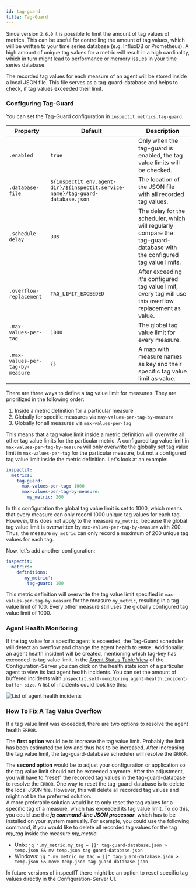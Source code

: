```yaml
---
id: tag-guard
title: Tag-Guard
---
```


Since version `2.6.0` it is possible to limit the amount of tag values of metrics.
This can be useful for controlling the amount of tag values, which will be written to your time series database
(e.g. InfluxDB or Prometheus). A high amount of unique tag values for a metric will result in a high cardinality, 
which in turn might lead to performance or memory issues in your time series database.

The recorded tag values for each measure of an agent will be stored inside a local JSON file. This file serves
as a tag-guard-database and helps to check, if tag values exceeded their limit.

### Configuring Tag-Guard

You can set the Tag-Guard configuration in `inspectit.metrics.tag-guard`.

| Property                         | Default                                                                        | Description                                                                                                            |
|----------------------------------|--------------------------------------------------------------------------------|------------------------------------------------------------------------------------------------------------------------|
| `.enabled`                       | `true`                                                                         | Only when the tag-guard is enabled, the tag value limits will be checked.                                              
| `.database-file`                 | `${inspectit.env.agent-dir}/${inspectit.service-name}/tag-guard-database.json` | The location of the JSON file with all recorded tag values.                                                            |
| `.schedule-delay`                | `30s`                                                                          | The delay for the scheduler, which will regularly compare the tag-guard-database with the configured tag value limits. |
| `.overflow-replacement`          | `TAG_LIMIT_EXCEEDED`                                                           | After exceeding it's configured tag value limit, every tag will use this overflow replacement as value.                |
| `.max-values-per-tag`            | `1000`                                                                         | The global tag value limit for every measure.                                                                          |
| `.max-values-per-tag-by-measure` | `{}`                                                                           | A map with measure names as key and their specific tag value limit as value.                                           |

There are three ways to define a tag value limit for measures. They are prioritized in the following order:

1. Inside a metric definition for a particular measure
2. Globally for specific measures via `may-values-per-tag-by-measure`
3. Globally for all measures via `max-values-per-tag`

This means that a tag value limit inside a metric definition will overwrite all other tag value limits 
for the particular metric. A configured tag value limit in `max-values-per-tag-by-measure` will only overwrite the
globally set tag value limit in `max-values-per-tag` for the particular measure, but not a configured tag value limit
inside the metric definition. Let's look at an example:

```yaml
inspectit:
  metrics:
    tag-guard:
      max-values-per-tag: 1000
      max-values-per-tag-by-measure:
        my_metric: 200
```

In this configuration the global tag value limit is set to 1000, which means that every measure can only record 1000 unique
tag values for each tag. However, this does not apply to the measure `my_metric`, because the global tag value limit is 
overwritten by `max-values-per-tag-by-measure` with 200. Thus, the measure `my_metric` can only record a maximum of 200 unique 
tag values for each tag.

Now, let's add another configuration:

```yaml
inspectit:
  metrics:
    definitions:
      'my_metric':
        tag-guard: 100
```

This metric definition will overwrite the tag value limit specified in `max-values-per-tag-by-measure` for the measure `my_metric`,
resulting in a tag value limit of 100. Every other measure still uses the globally configured tag value
limit of 1000.


### Agent Health Monitoring

If the tag value for a specific agent is exceeded, the Tag-Guard scheduler will detect an overflow and change
the agent health to `ERROR`.
Additionally, an agent health incident will be created, mentioning which tag-key has exceeded its tag value limit.
In the [Agent Status Table View](../config-server/status-table-view.md) of the Configuration-Server you can click on the
health state icon of a particular agent to view its last agent health incidents. You can set the amount of buffered incidents
with `inspectit.self-monitoring.agent-health.incident-buffer-size`. A list of incidents could look like this:

![List of agent health incidents](assets/agent-health-incidents.png)


### How To Fix A Tag Value Overflow

If a tag value limit was exceeded, there are two options to resolve the agent health `ERROR`. 

The **first option** would be to increase the tag value limit. Probably the limit has been estimated too low and thus has 
to be increased. After increasing the tag value limit, the tag-guard-database scheduler will resolve the `ERROR`.

The **second option** would be to adjust your configuration or application so the tag value limit should not be exceeded anymore.
After the adjustment, you will have to "reset" the recorded tag values in the tag-guard-database to resolve the `ERROR`. 
One way to reset the tag-guard-database is to delete the local JSON file. However, this will delete all recorded tag values 
and might not be the preferred solution. <br>
A more preferable solution would be to only reset the tag values for a specific tag of a measure, 
which has exceeded its tag value limit.
To do this, you could use the _**jq command-line JSON processor**_, which has to be installed on your system manually. 
For example, you could use the following command, if you would like to delete all recorded tag values for the tag _my_tag_ inside the measure _my_metric_:

- Unix: `jq '.my_metric.my_tag = []' tag-guard-database.json > temp.json && mv temp.json tag-guard-database.json`
- Windows: `jq ".my_metric.my_tag = []" tag-guard-database.json > temp.json && move temp.json tag-guard-database.json`

In future versions of inspectIT there might be an option to reset specific tag values directly in the Configuration-Server UI.
